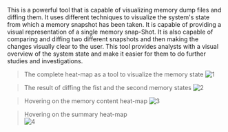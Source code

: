 This is a powerful tool that is capable of visualizing memory dump files and diffing them. It uses different techniques to visualize the system's state from which a memory snapshot has been taken. It is capable of providing a visual representation of a single memory snap-Shot. It is also capable of comparing and diffing two different snapshots and then making the changes visually clear to the user. This tool provides analysts with a visual overview of the system state and make it easier for them to do further studies and investigations.

> The complete heat-map as a tool to visualize the memory state 
![1](https://user-images.githubusercontent.com/6619191/35524381-c02b8d30-0521-11e8-95ac-4bc5ef51122f.png)

> The result of diffing the fist and the second memory states 
![2](https://user-images.githubusercontent.com/6619191/35524461-f47773b0-0521-11e8-9b77-0032577bc7b2.png)

> Hovering on the memory content heat-map 
![3](https://user-images.githubusercontent.com/6619191/35524467-f8d837a0-0521-11e8-9f30-211ba9ab9544.png)

> Hovering on the summary heat-map <br />
![4](https://user-images.githubusercontent.com/6619191/35524476-fd2d5876-0521-11e8-8cda-906095d0dc54.png)
